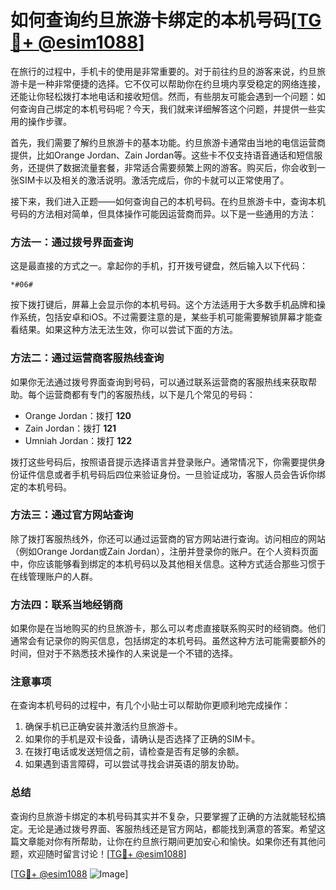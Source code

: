 # 如何查询约旦旅游卡绑定的本机号码[[TG💪+ @esim1088](https://t.me/s/esim1088)]

在旅行的过程中，手机卡的使用是非常重要的。对于前往约旦的游客来说，约旦旅游卡是一种非常便捷的选择。它不仅可以帮助你在约旦境内享受稳定的网络连接，还能让你轻松拨打本地电话和接收短信。然而，有些朋友可能会遇到一个问题：如何查询自己绑定的本机号码呢？今天，我们就来详细解答这个问题，并提供一些实用的操作步骤。

首先，我们需要了解约旦旅游卡的基本功能。约旦旅游卡通常由当地的电信运营商提供，比如Orange Jordan、Zain Jordan等。这些卡不仅支持语音通话和短信服务，还提供了数据流量套餐，非常适合需要频繁上网的游客。购买后，你会收到一张SIM卡以及相关的激活说明。激活完成后，你的卡就可以正常使用了。

接下来，我们进入正题——如何查询自己的本机号码。在约旦旅游卡中，查询本机号码的方法相对简单，但具体操作可能因运营商而异。以下是一些通用的方法：

### 方法一：通过拨号界面查询

这是最直接的方式之一。拿起你的手机，打开拨号键盘，然后输入以下代码：

```
*#06#
```

按下拨打键后，屏幕上会显示你的本机号码。这个方法适用于大多数手机品牌和操作系统，包括安卓和iOS。不过需要注意的是，某些手机可能需要解锁屏幕才能查看结果。如果这种方法无法生效，你可以尝试下面的方法。

### 方法二：通过运营商客服热线查询

如果你无法通过拨号界面查询到号码，可以通过联系运营商的客服热线来获取帮助。每个运营商都有专门的客服热线，以下是几个常见的号码：

- Orange Jordan：拨打 **120**
- Zain Jordan：拨打 **121**
- Umniah Jordan：拨打 **122**

拨打这些号码后，按照语音提示选择语言并登录账户。通常情况下，你需要提供身份证件信息或者手机号码后四位来验证身份。一旦验证成功，客服人员会告诉你绑定的本机号码。

### 方法三：通过官方网站查询

除了拨打客服热线外，你还可以通过运营商的官方网站进行查询。访问相应的网站（例如Orange Jordan或Zain Jordan），注册并登录你的账户。在个人资料页面中，你应该能够看到绑定的本机号码以及其他相关信息。这种方式适合那些习惯于在线管理账户的人群。

### 方法四：联系当地经销商

如果你是在当地购买的约旦旅游卡，那么可以考虑直接联系购买时的经销商。他们通常会有记录你的购买信息，包括绑定的本机号码。虽然这种方法可能需要额外的时间，但对于不熟悉技术操作的人来说是一个不错的选择。

### 注意事项

在查询本机号码的过程中，有几个小贴士可以帮助你更顺利地完成操作：

1. 确保手机已正确安装并激活约旦旅游卡。
2. 如果你的手机是双卡设备，请确认是否选择了正确的SIM卡。
3. 在拨打电话或发送短信之前，请检查是否有足够的余额。
4. 如果遇到语言障碍，可以尝试寻找会讲英语的朋友协助。

### 总结

查询约旦旅游卡绑定的本机号码其实并不复杂，只要掌握了正确的方法就能轻松搞定。无论是通过拨号界面、客服热线还是官方网站，都能找到满意的答案。希望这篇文章能对你有所帮助，让你在约旦旅行期间更加安心和愉快。如果你还有其他问题，欢迎随时留言讨论！[[TG💪+ @esim1088](https://t.me/s/esim1088)]

[[TG💪+ @esim1088](https://t.me/s/esim1088) ![Image](https://i.postimg.cc/4NQfJmqS/Snipaste-2025-05-13-00-14-12.png)]